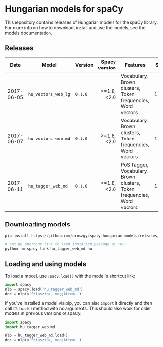 # Hungarian models for spaCy

This repository contains releases of Hungarian models for the spaCy library. For more info on how to download, install and use the models, see the [models documentation](https://spacy.io/docs/usage/models).

## Releases

| Date | Model | Version | Spacy version | Features | Size | Memory | License | Info | Get |
| --- | --- | --- | ---: | --- | ---: | ---: | --- | --- | --- |
| 2017-06-05 | `hu_vectors_web_lg` | `0.1.0` |>=1.8, <2.0 | Vocabulary, Brown clusters, Token frequencies, Word vectors | 1.8G | 7G | <a rel="license" href="http://creativecommons.org/licenses/by-sa/4.0/"><img alt="Creative Commons License" style="border-width:0" src="https://i.creativecommons.org/l/by-sa/4.0/88x31.png" /></a> | [![][i]][i-hu_vectors_web_lg-0.1.0] | [![][dl]][hu_vectors_web_lg-0.1.0] 
| 2017-06-07 | `hu_vectors_web_md` | `0.1.0` | >=1.8, <2.0 | Vocabulary, Brown clusters, Token frequencies, Word vectors | 1.0G | 2.9G | <a rel="license" href="http://creativecommons.org/licenses/by-sa/4.0/"><img alt="Creative Commons License" style="border-width:0" src="https://i.creativecommons.org/l/by-sa/4.0/88x31.png" /></a> | [![][i]][i-hu_vectors_web_md-0.1.0] | [![][dl]][hu_vectors_web_md-0.1.0] 
| 2017-06-11 | `hu_tagger_web_md` | `0.1.0` | >=1.8, <2.0 | PoS Tagger, Vocabulary, Brown clusters, Token frequencies, Word vectors | 1.0G | >2.9G | <a rel="license" href="http://creativecommons.org/licenses/by-nc-sa/3.0/"><img alt="Creative Commons License" style="border-width:0" src="https://i.creativecommons.org/l/by-nc-sa/3.0//88x31.png" /></a> | [![][i]][i-hu_tagger_web_md-0.1.0] | [![][dl]][hu_tagger_web_md-0.1.0] 

[hu_vectors_web_lg-0.1.0]: https://github.com/oroszgy/spacy-hungarian-models/releases/download/hu_vectors_web_lg-0.1.0/hu_vectors_web_lg-0.1.0.tar.gz
[i-hu_vectors_web_lg-0.1.0]: https://github.com/oroszgy/spacy-hungarian-models/releases/hu_vectors_web_lg-0.1.0

[hu_vectors_web_md-0.1.0]: https://github.com/oroszgy/spacy-hungarian-models/releases/download/hu_vectors_web_md-0.1.0/hu_vectors_web_md-0.1.0.tar.gz
[i-hu_vectors_web_md-0.1.0]: https://github.com/oroszgy/spacy-hungarian-models/releases/hu_vectors_web_md-0.1.0

[hu_tagger_web_md-0.1.0]: https://github.com/oroszgy/spacy-hungarian-models/releases/download/hu_tagger_web_md-0.1.0/hu_tagger_web_md-0.1.0.tar.gz
[i-hu_tagger_web_md-0.1.0]: https://github.com/oroszgy/spacy-hungarian-models/releases/hu_tagger_web_md-0.1.0


[dl]: http://i.imgur.com/gQvPgr0.png
[i]: http://i.imgur.com/OpLOcKn.png

## Downloading models

```python
pip install https://github.com/oroszgy/spacy-hungarian-models/releases/download/hu_tagger_web_md-0.1.0/hu_tagger_web_md-0.1.0.tar.gz

# set up shortcut link to load installed package as "hu"
python -m spacy link hu_tagger_web_md hu
```

## Loading and using models

To load a model, use `spacy.load()` with the model's shortcut link:

```python
import spacy
nlp = spacy.load('hu_tagger_web_md')
doc = nlp(u'Sziasztok, megjöttem.')
```

If you've installed a model via pip, you can also `import` it directly and
then call its `load()` method with no arguments. This should also work for
older models in previous versions of spaCy.

```python
import spacy
import hu_tagger_web_md

nlp = hu_tagger_web_md.load()
doc = nlp(u'Sziasztok, megjöttem.')
```
